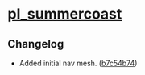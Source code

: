 # [pl_summercoast](https://steamcommunity.com/sharedfiles/filedetails/?id=1761528829)

## Changelog

* Added initial nav mesh. ([b7c54b74](https://github.com/WhyIsEvery4thYearAlwaysBad/SourceNavMeshOverhauls/commit/b7c54b744ac44a5b54d6cf6af0639ca15581bdc1))
